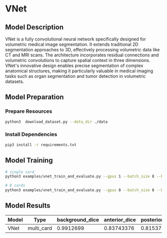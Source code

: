 # VNet

## Model Description

VNet is a fully convolutional neural network specifically designed for volumetric medical image segmentation. It extends
traditional 2D segmentation approaches to 3D, effectively processing volumetric data like CT and MRI scans. The
architecture incorporates residual connections and volumetric convolutions to capture spatial context in three
dimensions. VNet's innovative design enables precise segmentation of complex anatomical structures, making it
particularly valuable in medical imaging tasks such as organ segmentation and tumor detection in volumetric datasets.

## Model Preparation

### Prepare Resources

```bash
python3  download_dataset.py --data_dir ./data
```

### Install Dependencies

```bash
pip3 install -r requirements.txt
```

## Model Training

```bash
# single card
python3 examples/vnet_train_and_evaluate.py --gpus 1 --batch_size 8 --base_lr 0.0001 --data_dir ./data/Task04_Hippocampus/ --model_dir ./model_train/

# 8 cards
python3 examples/vnet_train_and_evaluate.py --gpus 8 --batch_size 8 --base_lr 0.0001 --data_dir ./data/Task04_Hippocampus/ --model_dir ./model_train/
```

## Model Results

| Model | Type       | background_dice | anterior_dice | posterior_dice |
|-------|------------|-----------------|---------------|----------------|
| VNet  | multi_card | 0.9912699       | 0.83743376    | 0.81537557     |

